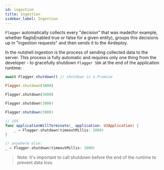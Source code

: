 ```yaml
---
id: ingestion
title: Ingestion
sidebar_label: Ingestion
---
```


`Flagger` automatically collects every "decision" that was made(for example, whether flagIsEnabled true or false for a 
given entity), groups this decisions up in "ingestion requests" and then sends it to the Airdeploy.

In the nutshell ingestion is the process of sending collected data to the server. 
This process is fully automatic and requires only one thing from the developer - to gracefully shutdown `Flagger SDK` at 
the end of the application runtime:

<!--DOCUSAURUS_CODE_TABS-->
<!--Javascript-->
```javascript
await Flagger.shutdown() // shutdown is a Promise
```
<!--Ruby-->
```ruby
Flagger.shutdown(3000)
```
<!--Python-->
```python
Flagger.shutdown(3000)
```
<!--Go-->
```go
Flagger.shutdown(3000)
```
<!--Java-->
```java
Flagger.shutdown(3000)
```
<!--Swift-->
```swift
// iOS
func applicationWillTerminate(_ application: UIApplication) {
    _ = Flagger.shutdown(timeoutMillis: 1000)
}

// anywhere else:
_ = Flagger.shutdown(timeoutMillis: 1000)
```
<!--END_DOCUSAURUS_CODE_TABS-->

> Note: It's important to call shutdown before the end of the runtime to prevent data loss.